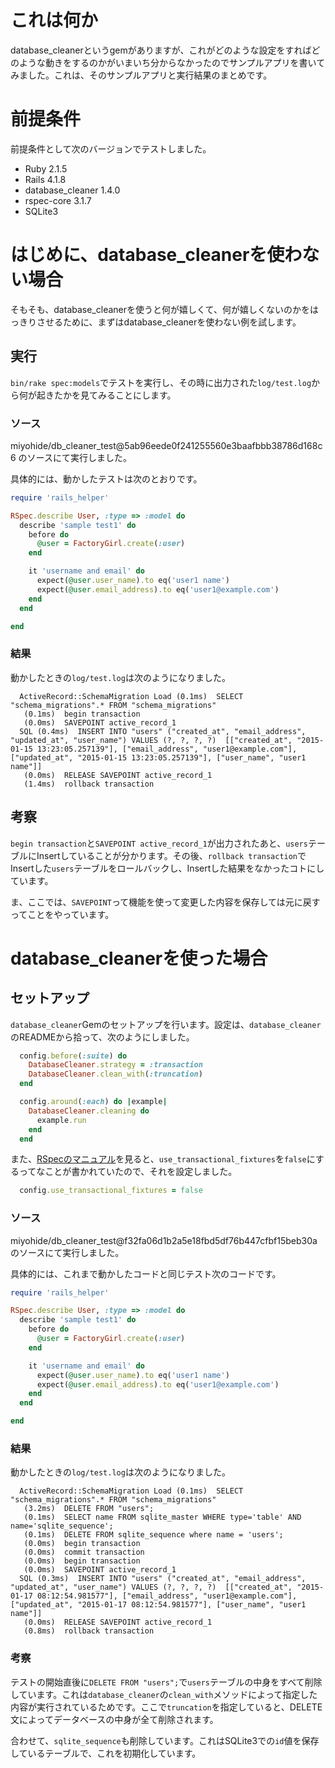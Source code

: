 # これは何か

database_cleanerというgemがありますが、これがどのような設定をすればどのような動きをするのかがいまいち分からなかったのでサンプルアプリを書いてみました。これは、そのサンプルアプリと実行結果のまとめです。

# 前提条件

前提条件として次のバージョンでテストしました。

- Ruby 2.1.5
- Rails 4.1.8
- database_cleaner 1.4.0
- rspec-core 3.1.7
- SQLite3

# はじめに、database_cleanerを使わない場合

そもそも、database_cleanerを使うと何が嬉しくて、何が嬉しくないのかをはっきりさせるために、まずはdatabase_cleanerを使わない例を試します。

## 実行

`bin/rake spec:models`でテストを実行し、その時に出力された`log/test.log`から何が起きたかを見てみることにします。

### ソース

miyohide/db_cleaner_test@5ab96eede0f241255560e3baafbbb38786d168c6 のソースにて実行しました。

具体的には、動かしたテストは次のとおりです。

```ruby
require 'rails_helper'

RSpec.describe User, :type => :model do
  describe 'sample test1' do
    before do
      @user = FactoryGirl.create(:user)
    end

    it 'username and email' do
      expect(@user.user_name).to eq('user1 name')
      expect(@user.email_address).to eq('user1@example.com')
    end
  end

end
```

### 結果

動かしたときの`log/test.log`は次のようになりました。

```
  ActiveRecord::SchemaMigration Load (0.1ms)  SELECT "schema_migrations".* FROM "schema_migrations"
   (0.1ms)  begin transaction
   (0.0ms)  SAVEPOINT active_record_1
  SQL (0.4ms)  INSERT INTO "users" ("created_at", "email_address", "updated_at", "user_name") VALUES (?, ?, ?, ?)  [["created_at", "2015-01-15 13:23:05.257139"], ["email_address", "user1@example.com"], ["updated_at", "2015-01-15 13:23:05.257139"], ["user_name", "user1 name"]]
   (0.0ms)  RELEASE SAVEPOINT active_record_1
   (1.4ms)  rollback transaction
```

## 考察

`begin transaction`と`SAVEPOINT active_record_1`が出力されたあと、`users`テーブルにInsertしていることが分かります。その後、`rollback transaction`でInsertした`users`テーブルをロールバックし、Insertした結果をなかったコトにしています。

ま、ここでは、`SAVEPOINT`って機能を使って変更した内容を保存しては元に戻すってことをやっています。

# database_cleanerを使った場合
## セットアップ

`database_cleaner`Gemのセットアップを行います。設定は、`database_cleaner`のREADMEから拾って、次のようにしました。

```ruby
  config.before(:suite) do
    DatabaseCleaner.strategy = :transaction
    DatabaseCleaner.clean_with(:truncation)
  end

  config.around(:each) do |example|
    DatabaseCleaner.cleaning do
      example.run
    end
  end
```

また、[RSpecのマニュアル](https://relishapp.com/rspec/rspec-rails/docs/transactions)を見ると、`use_transactional_fixtures`を`false`にするってなことが書かれていたので、それを設定しました。

```ruby
  config.use_transactional_fixtures = false
```

### ソース

miyohide/db_cleaner_test@f32fa06d1b2a5e18fbd5df76b447cfbf15beb30a のソースにて実行しました。

具体的には、これまで動かしたコードと同じテスト次のコードです。

```ruby
require 'rails_helper'

RSpec.describe User, :type => :model do
  describe 'sample test1' do
    before do
      @user = FactoryGirl.create(:user)
    end

    it 'username and email' do
      expect(@user.user_name).to eq('user1 name')
      expect(@user.email_address).to eq('user1@example.com')
    end
  end

end
```

### 結果

動かしたときの`log/test.log`は次のようになりました。

```
  ActiveRecord::SchemaMigration Load (0.1ms)  SELECT "schema_migrations".* FROM "schema_migrations"
   (3.2ms)  DELETE FROM "users";
   (0.1ms)  SELECT name FROM sqlite_master WHERE type='table' AND name='sqlite_sequence';
   (0.1ms)  DELETE FROM sqlite_sequence where name = 'users';
   (0.0ms)  begin transaction
   (0.0ms)  commit transaction
   (0.0ms)  begin transaction
   (0.0ms)  SAVEPOINT active_record_1
  SQL (0.3ms)  INSERT INTO "users" ("created_at", "email_address", "updated_at", "user_name") VALUES (?, ?, ?, ?)  [["created_at", "2015-01-17 08:12:54.981577"], ["email_address", "user1@example.com"], ["updated_at", "2015-01-17 08:12:54.981577"], ["user_name", "user1 name"]]
   (0.0ms)  RELEASE SAVEPOINT active_record_1
   (0.8ms)  rollback transaction
```

### 考察

テストの開始直後に`DELETE FROM "users";`で`users`テーブルの中身をすべて削除しています。これは`database_cleaner`の`clean_with`メソッドによって指定した内容が実行されているためです。ここで`truncation`を指定していると、DELETE文によってデータベースの中身が全て削除されます。

合わせて、`sqlite_sequence`も削除しています。これはSQLite3での`id`値を保存しているテーブルで、これを初期化しています。

